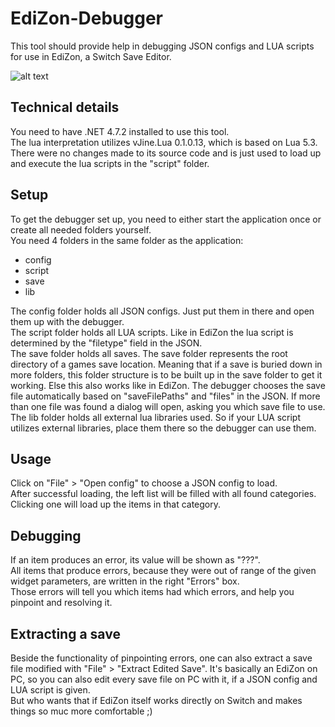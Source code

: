 # EdiZon-Debugger
This tool should provide help in debugging JSON configs and LUA scripts for use in EdiZon, a Switch Save Editor.

![alt text](https://i.imgur.com/YGUPGUZ.png)

## Technical details
You need to have .NET 4.7.2 installed to use this tool.<br>
The lua interpretation utilizes vJine.Lua 0.1.0.13, which is based on Lua 5.3. There were no changes made to its source code and is just used to load up and execute the lua scripts in the "script" folder.

## Setup
To get the debugger set up, you need to either start the application once or create all needed folders yourself.<br>
You need 4 folders in the same folder as the application:
- config
- script
- save
- lib

The config folder holds all JSON configs. Just put them in there and open them up with the debugger.<br>
The script folder holds all LUA scripts. Like in EdiZon the lua script is determined by the "filetype" field in the JSON.<br>
The save folder holds all saves. The save folder represents the root directory of a games save location. Meaning that if a save is buried down in more folders, this folder structure is to be built up in the save folder to get it working. Else this also works like in EdiZon. The debugger chooses the save file automatically based on "saveFilePaths" and "files" in the JSON. If more than one file was found a dialog will open, asking you which save file to use.<br>
The lib folder holds all external lua libraries used. So if your LUA script utilizes external libraries, place them there so the debugger can use them.

## Usage
Click on "File" > "Open config" to choose a JSON config to load.<br>
After successful loading, the left list will be filled with all found categories. Clicking one will load up the items in that category.

## Debugging
If an item produces an error, its value will be shown as "???".<br>
All items that produce errors, because they were out of range of the given widget parameters, are written in the right "Errors" box.<br>
Those errors will tell you which items had which errors, and help you pinpoint and resolving it.

## Extracting a save
Beside the functionality of pinpointing errors, one can also extract a save file modified with "File" > "Extract Edited Save". It's basically an EdiZon on PC, so you can also edit every save file on PC with it, if a JSON config and LUA script is given.<br>
But who wants that if EdiZon itself works directly on Switch and makes things so muc more comfortable ;)
